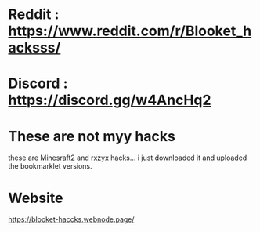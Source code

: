 # Reddit : https://www.reddit.com/r/Blooket_hacksss/

# Discord : https://discord.gg/w4AncHq2

# These are not myy hacks
these are [Minesraft2](https://github.com/Minesraft2) and [rxzyx](https://github.com/rxzyx) hacks... i just downloaded it  and uploaded the bookmarklet versions.

# Website
https://blooket-haccks.webnode.page/

